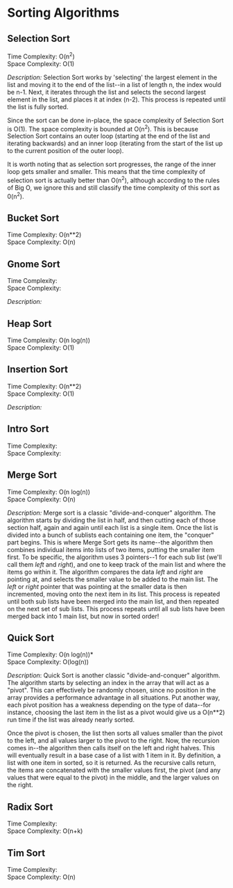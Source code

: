 # Sorting Algorithms

## Selection Sort
Time Complexity: O(n<sup>2</sup>)      
Space Complexity: O(1)

*Description:*
Selection Sort works by 'selecting' the largest element in the list and moving it to the end of the list--in a list of length n, the index would be n-1.  Next, it iterates through the list and selects the second largest element in the list, and places it at index (n-2). This process is repeated until the list is fully sorted.  

Since the sort can be done in-place, the space complexity of Selection Sort is O(1).  The space complexity is bounded at O(n<sup>2</sup>).  This is because Selection Sort contains an outer loop (starting at the end of the list and iterating backwards) and an inner loop (iterating from the start of the list up to the current position of the outer loop).  

It is worth noting that as selection sort progresses, the range of the inner loop gets smaller and smaller.  This means that the time complexity of selection sort is actually better than O(n<sup>2</sup>), although according to the rules of Big O, we ignore this and still classify the time complexity of this sort as 0(n<sup>2</sup>).

## Bucket Sort
Time Complexity:  O(n**2)                   
Space Complexity: O(n)             

## Gnome Sort  
Time Complexity:                
Space Complexity:  

*Description:*                

## Heap Sort
Time Complexity:  O(n log(n))              
Space Complexity: O(1)         

## Insertion Sort
Time Complexity:  O(n**2)                           
Space Complexity: O(1)                            

*Description:*  

## Intro Sort
Time Complexity:                
Space Complexity:               

## Merge Sort
Time Complexity:  O(n log(n))              
Space Complexity: O(n)

*Description:*   Merge sort is a classic "divide-and-conquer" algorithm.  The algorithm starts by dividing the list in half, and then cutting each of those section half, again and again until each list is a single item.  Once the list is divided into a bunch of sublists each containing one item, the "conquer" part begins.  This is where Merge Sort gets its name--the algorithm then combines individual items into lists of two items, putting the smaller item first.  To be specific, the algorithm uses 3 pointers--1 for each sub list (we'll call them _left_ and _right_), and one to keep track of the main list and where the items go within it.  The algorithm compares the data _left_ and _right_ are pointing at, and selects the smaller value to be added to the main list.  The _left_ or _right_ pointer that was pointing at the smaller data is then incremented, moving onto the next item in its list.  This process is repeated until both sub lists have been merged into the main list, and then repeated on the next set of sub lists.  This process repeats until all sub lists have been merged back into 1 main list, but now in sorted order!

## Quick Sort
Time Complexity:  O(n log(n))*              
Space Complexity: O(log(n))

*Description*:  Quick Sort is another classic "divide-and-conquer" algorithm.  The algorithm starts by selecting an index in the array that will act as a "pivot".  This can effectively be randomly chosen, since no position in the array provides a performance advantage in all situations.  Put another way, each pivot position has a weakness depending on the type of data--for instance, choosing the last item in the list as a pivot would give us a O(n**2) run time if the list was already nearly sorted.  

Once the pivot is chosen, the list then sorts all values smaller than the pivot to the left, and all values larger to the pivot to the right.  Now, the recursion comes in--the algorithm then calls itself on the left and right halves.  This will eventually result in a base case of a list with 1 item in it.  By definition, a list with one item in sorted, so it is returned.  As the recursive calls return, the items are concatenated with the smaller values first, the pivot (and any values that were equal to the pivot) in the middle, and the larger values on the right.      

## Radix Sort
Time Complexity:                
Space Complexity: O(n+k)          

## Tim Sort
Time Complexity:                
Space Complexity: O(n)             
